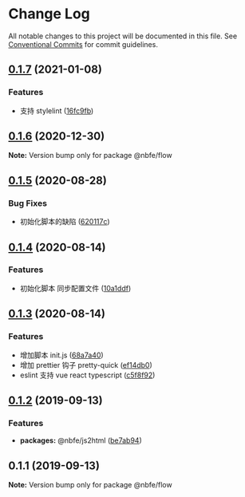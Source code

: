 # Change Log

All notable changes to this project will be documented in this file. See [Conventional Commits](https://conventionalcommits.org) for commit guidelines.

## [0.1.7](https://github.com/shuoshubao/nbfe/compare/@nbfe/flow@0.1.6...@nbfe/flow@0.1.7) (2021-01-08)

### Features

-   支持 stylelint ([16fc9fb](https://github.com/shuoshubao/nbfe/commit/16fc9fb))

## [0.1.6](https://github.com/shuoshubao/nbfe/compare/@nbfe/flow@0.1.5...@nbfe/flow@0.1.6) (2020-12-30)

**Note:** Version bump only for package @nbfe/flow

## [0.1.5](https://github.com/shuoshubao/nbfe/compare/@nbfe/flow@0.1.4...@nbfe/flow@0.1.5) (2020-08-28)

### Bug Fixes

-   初始化脚本的缺陷 ([620117c](https://github.com/shuoshubao/nbfe/commit/620117c))

## [0.1.4](https://github.com/shuoshubao/nbfe/compare/@nbfe/flow@0.1.3...@nbfe/flow@0.1.4) (2020-08-14)

### Features

-   初始化脚本 同步配置文件 ([10a1ddf](https://github.com/shuoshubao/nbfe/commit/10a1ddf))

## [0.1.3](https://github.com/shuoshubao/nbfe/compare/@nbfe/flow@0.1.2...@nbfe/flow@0.1.3) (2020-08-14)

### Features

-   增加脚本 init.js ([68a7a40](https://github.com/shuoshubao/nbfe/commit/68a7a40))
-   增加 prettier 钩子 pretty-quick ([ef14db0](https://github.com/shuoshubao/nbfe/commit/ef14db0))
-   eslint 支持 vue react typescript ([c5f8f92](https://github.com/shuoshubao/nbfe/commit/c5f8f92))

## [0.1.2](https://github.com/shuoshubao/nbfe/compare/@nbfe/flow@0.1.1...@nbfe/flow@0.1.2) (2019-09-13)

### Features

-   **packages:** @nbfe/js2html ([be7ab94](https://github.com/shuoshubao/nbfe/commit/be7ab94))

## 0.1.1 (2019-09-13)

**Note:** Version bump only for package @nbfe/flow
